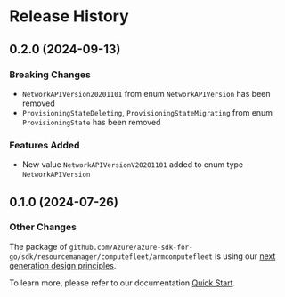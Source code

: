 # Release History

## 0.2.0 (2024-09-13)
### Breaking Changes

- `NetworkAPIVersion20201101` from enum `NetworkAPIVersion` has been removed
- `ProvisioningStateDeleting`, `ProvisioningStateMigrating` from enum `ProvisioningState` has been removed

### Features Added

- New value `NetworkAPIVersionV20201101` added to enum type `NetworkAPIVersion`


## 0.1.0 (2024-07-26)
### Other Changes

The package of `github.com/Azure/azure-sdk-for-go/sdk/resourcemanager/computefleet/armcomputefleet` is using our [next generation design principles](https://azure.github.io/azure-sdk/general_introduction.html).

To learn more, please refer to our documentation [Quick Start](https://aka.ms/azsdk/go/mgmt).